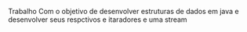 Trabalho Com o objetivo de desenvolver estruturas de dados em java e desenvolver seus respctivos e itaradores e uma stream
